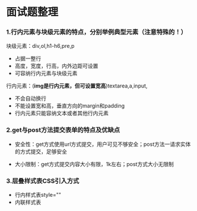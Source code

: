 # 面试题整理

### 1.行内元素与块级元素的特点，分别举例典型元素（注意特殊的！）

块级元素：div,ol,h1-h6,pre,p

+ 占据一整行
+ 高度，宽度，行高，内外边距可设置
+ 可容纳行内元素与块级元素


行内元素：(**img是行内元素，但可设置宽高**)textarea,a,input,

+ 不会自动换行
+ 不能设置宽和高，垂直方向的margin和padding
+ 行内元素只能容纳文本或者其他行内元素

### 2.get与post方法提交表单的特点及优缺点

+ 安全性：get方式使用url方式提交，用户可见不够安全；post方法一请求实体的方式提交，足够安全

+ 大小限制：get方式提交内容大小有限，1k左右；post方式大小无限制


### 3.层叠样式表CSS引入方式

+ 行内样式表style=""
+ 内联样式表<style>
+ 外部样式表<link rel="stylesheet" href="">
+ 导入@url("")

### 4.清除浮动的三种方式？？？（清除浮动后原浮动元素在文档流中）

+ 在浮动元素下面加一个宽高都为0 像素的div,css样式设置为clear:both
+ overflow:hidden
+ 伪元素

### 5.垂直居中与水平居中？

### 6.盒模型(面试题热身)

### 7.浏览器内核  
	大部分手机端浏览器用的是webkit内核  
	![浏览器内核](C:\i-am-in-yonyou\noteInMyPC\浏览器内核.png)
